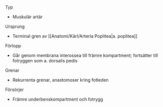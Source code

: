 Typ
- Muskulär artär

Ursprung
- Terminal gren av [[Anatomi/Kärl/Arteria Poplitea|a. poplitea]]

Förlopp
- Går genom membrana interossea till främre kompartment; fortsätter till fotryggen som a. dorsalis pedis

Grenar
- Rekurrenta grenar, anastomoser kring fotleden

Försörjer
- Främre underbenskompartment och fotrygg

